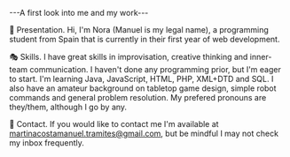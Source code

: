 ---A first look into me and my work---

  👋 Presentation.
Hi, I'm Nora (Manuel is my legal name), a programming student from Spain that is currently in their first year of web development.

  🎭 Skills.
I have great skills in improvisation, creative thinking and inner-team communication.
I haven't done any programming prior, but I'm eager to start. I'm learning Java, JavaScript, HTML, PHP, XML+DTD and SQL.
I also have an amateur background on tabletop game design, simple robot commands and general problem resolution.
My prefered pronouns are they/them, although I go by any.

  📧 Contact.
If you would like to contact me I'm available at martinacostamanuel.tramites@gmail.com, but be mindful I may not check my inbox frequently.
